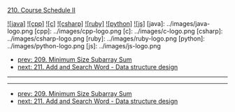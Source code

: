 [210. Course Schedule II](https://leetcode.com/problems/course-schedule-ii/)

[![java]](../java/210-course-schedule-ii.md)
[![cpp]](../cpp/210-course-schedule-ii.md)
[![c]](../c/210-course-schedule-ii.md)
[![csharp]](../csharp/210-course-schedule-ii.md)
[![ruby]](../ruby/210-course-schedule-ii.md)
[![python]](../python/210-course-schedule-ii.md)
[![js]](../js/210-course-schedule-ii.md)
[java]: ../images/java-logo.png
[cpp]: ../images/cpp-logo.png
[c]: ../images/c-logo.png
[csharp]: ../images/csharp-logo.png
[ruby]: ../images/ruby-logo.png
[python]: ../images/python-logo.png
[js]: ../images/js-logo.png

- [prev: 209. Minimum Size Subarray Sum](209-minimum-size-subarray-sum.md)
- [next: 211. Add and Search Word - Data structure design](211-add-and-search-word-data-structure-design.md)

---



---

- [prev: 209. Minimum Size Subarray Sum](209-minimum-size-subarray-sum.md)
- [next: 211. Add and Search Word - Data structure design](211-add-and-search-word-data-structure-design.md)
